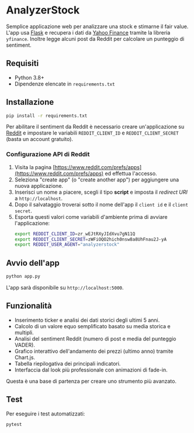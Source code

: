 # AnalyzerStock

Semplice applicazione web per analizzare una stock e stimarne il fair value.
L'app usa [Flask](https://flask.palletsprojects.com/) e recupera i dati da
[Yahoo Finance](https://finance.yahoo.com/) tramite la libreria `yfinance`.
Inoltre legge alcuni post da Reddit per calcolare un punteggio di sentiment.

## Requisiti
- Python 3.8+
- Dipendenze elencate in `requirements.txt`

## Installazione
```bash
pip install -r requirements.txt
```

Per abilitare il sentiment da Reddit è necessario creare un'applicazione
su [Reddit](https://www.reddit.com/prefs/apps) e impostare le variabili
`REDDIT_CLIENT_ID` e `REDDIT_CLIENT_SECRET` (basta un account gratuito).

### Configurazione API di Reddit
1. Visita la pagina [https://www.reddit.com/prefs/apps](https://www.reddit.com/prefs/apps) ed effettua l'accesso.
2. Seleziona "create app" (o "create another app") per aggiungere una nuova applicazione.
3. Inserisci un nome a piacere, scegli il tipo **script** e imposta il *redirect URI* a `http://localhost`.
4. Dopo il salvataggio troverai sotto il nome dell'app il `client id` e il `client secret`.
5. Esporta questi valori come variabili d'ambiente prima di avviare l'applicazione:
   ```bash
   export REDDIT_CLIENT_ID=zr_wEJtRXyJIdXvu7gN11Q
   export REDDIT_CLIENT_SECRET=zWFiOQO2hich0nsw8a8UhFnau2J-yA
   export REDDIT_USER_AGENT="analyzerstock"
   ```

## Avvio dell'app
```bash
python app.py
```
L'app sarà disponibile su `http://localhost:5000`.

## Funzionalità
- Inserimento ticker e analisi dei dati storici degli ultimi 5 anni.
- Calcolo di un valore equo semplificato basato su media storica e multipli.
- Analisi del sentiment Reddit (numero di post e media del punteggio VADER).
- Grafico interattivo dell'andamento dei prezzi (ultimo anno) tramite Chart.js.
- Tabella riepilogativa dei principali indicatori.
- Interfaccia dal look più professionale con animazioni di fade-in.

Questa è una base di partenza per creare uno strumento più avanzato.

## Test
Per eseguire i test automatizzati:
```bash
pytest
```
